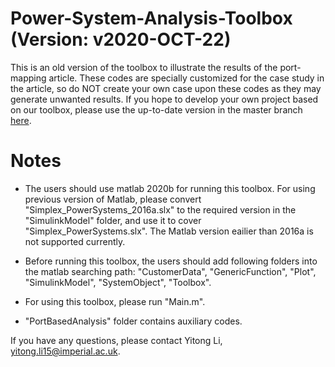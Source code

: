 # Power-System-Analysis-Toolbox (Version: v2020-OCT-22)

This is an old version of the toolbox to illustrate the results of the port-mapping article. These codes are specially customized for the case study in the article, so do NOT create your own case upon these codes as they may generate unwanted results. If you hope to develop your own project based on our toolbox, please use the up-to-date version in the master branch [here](https://github.com/Future-Power-Networks/Simplus-Grid-Tool).

# Notes

* The users should use matlab 2020b for running this toolbox. For using previous version of Matlab, please convert "Simplex_PowerSystems_2016a.slx" to the required version in the "SimulinkModel" folder, and use it to cover "Simplex_PowerSystems.slx". The Matlab version eailier than 2016a is not supported currently.

* Before running this toolbox, the users should add following folders into the matlab searching path: "CustomerData", "GenericFunction", "Plot", "SimulinkModel", "SystemObject", "Toolbox".

* For using this toolbox, please run "Main.m".

* "PortBasedAnalysis" folder contains auxiliary codes.

If you have any questions, please contact
Yitong Li, yitong.li15@imperial.ac.uk.

